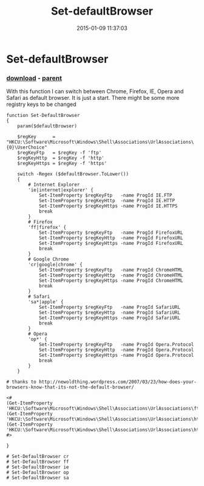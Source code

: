 ﻿---
pid:            5679
poster:         Andy Myatt
title:          Set-defaultBrowser
date:           2015-01-09 11:37:03
format:         posh
parent:         5678
parent:         5678

---

# Set-defaultBrowser

### [download](5679.ps1) - [parent](5678.md)

With this function I can switch between Chrome, Firefox, IE, Opera and Safari as default browser. It is just a start. There might be some more registry keys to be changed

```posh
function Set-DefaultBrowser
{
    param($defaultBrowser)

    $regKey      = "HKCU:\Software\Microsoft\Windows\Shell\Associations\UrlAssociations\{0}\UserChoice"
    $regKeyFtp   = $regKey -f 'ftp'
    $regKeyHttp  = $regKey -f 'http'
    $regKeyHttps = $regKey -f 'https'

    switch -Regex ($defaultBrowser.ToLower())
    {
        # Internet Explorer
        'ie|internet|explorer' {
            Set-ItemProperty $regKeyFtp   -name ProgId IE.FTP
            Set-ItemProperty $regKeyHttp  -name ProgId IE.HTTP
            Set-ItemProperty $regKeyHttps -name ProgId IE.HTTPS
            break
        }
        # Firefox
        'ff|firefox' {
            Set-ItemProperty $regKeyFtp   -name ProgId FirefoxURL
            Set-ItemProperty $regKeyHttp  -name ProgId FirefoxURL
            Set-ItemProperty $regKeyHttps -name ProgId FirefoxURL
            break
        }
        # Google Chrome
        'cr|google|chrome' {
            Set-ItemProperty $regKeyFtp   -name ProgId ChromeHTML
            Set-ItemProperty $regKeyHttp  -name ProgId ChromeHTML
            Set-ItemProperty $regKeyHttps -name ProgId ChromeHTML
            break
        }
        # Safari
        'sa*|apple' {
            Set-ItemProperty $regKeyFtp   -name ProgId SafariURL
            Set-ItemProperty $regKeyHttp  -name ProgId SafariURL
            Set-ItemProperty $regKeyHttps -name ProgId SafariURL
            break
        }
        # Opera
        'op*' {
            Set-ItemProperty $regKeyFtp   -name ProgId Opera.Protocol
            Set-ItemProperty $regKeyHttp  -name ProgId Opera.Protocol
            Set-ItemProperty $regKeyHttps -name ProgId Opera.Protocol
            break
        }
    } 
    
# thanks to http://newoldthing.wordpress.com/2007/03/23/how-does-your-browsers-know-that-its-not-the-default-browser/
        
<#
(Get-ItemProperty 'HKCU:\Software\Microsoft\Windows\Shell\Associations\UrlAssociations\ftp\UserChoice').ProgId
(Get-ItemProperty 'HKCU:\Software\Microsoft\Windows\Shell\Associations\UrlAssociations\http\UserChoice').ProgId
(Get-ItemProperty 'HKCU:\Software\Microsoft\Windows\Shell\Associations\UrlAssociations\https\UserChoice').ProgId
#>

}

# Set-DefaultBrowser cr
# Set-DefaultBrowser ff
# Set-DefaultBrowser ie
# Set-DefaultBrowser op
# Set-DefaultBrowser sa
```
